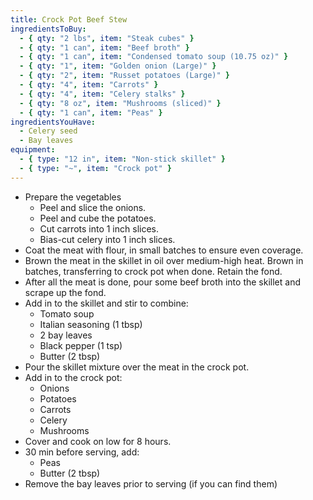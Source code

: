```yaml
---
title: Crock Pot Beef Stew
ingredientsToBuy:
  - { qty: "2 lbs", item: "Steak cubes" }
  - { qty: "1 can", item: "Beef broth" }
  - { qty: "1 can", item: "Condensed tomato soup (10.75 oz)" }
  - { qty: "1", item: "Golden onion (Large)" }
  - { qty: "2", item: "Russet potatoes (Large)" }
  - { qty: "4", item: "Carrots" }
  - { qty: "4", item: "Celery stalks" }
  - { qty: "8 oz", item: "Mushrooms (sliced)" }
  - { qty: "1 can", item: "Peas" }
ingredientsYouHave:
  - Celery seed
  - Bay leaves
equipment:
  - { type: "12 in", item: "Non-stick skillet" }
  - { type: "~", item: "Crock pot" }
---
```

- Prepare the vegetables
  - Peel and slice the onions.
  - Peel and cube the potatoes.
  - Cut carrots into 1 inch slices.
  - Bias-cut celery into 1 inch slices.
- Coat the meat with flour, in small batches to ensure even coverage.
- Brown the meat in the skillet in oil over medium-high heat. Brown in batches, transferring to crock pot when done. Retain the fond.
- After all the meat is done, pour some beef broth into the skillet and scrape up the fond.
- Add in to the skillet and stir to combine:
  - Tomato soup
  - Italian seasoning (1 tbsp)
  - 2 bay leaves
  - Black pepper (1 tsp)
  - Butter (2 tbsp)
- Pour the skillet mixture over the meat in the crock pot.
- Add in to the crock pot:
  - Onions
  - Potatoes
  - Carrots
  - Celery
  - Mushrooms
- Cover and cook on low for 8 hours.
- 30 min before serving, add:
  - Peas
  - Butter (2 tbsp)
- Remove the bay leaves prior to serving (if you can find them)
